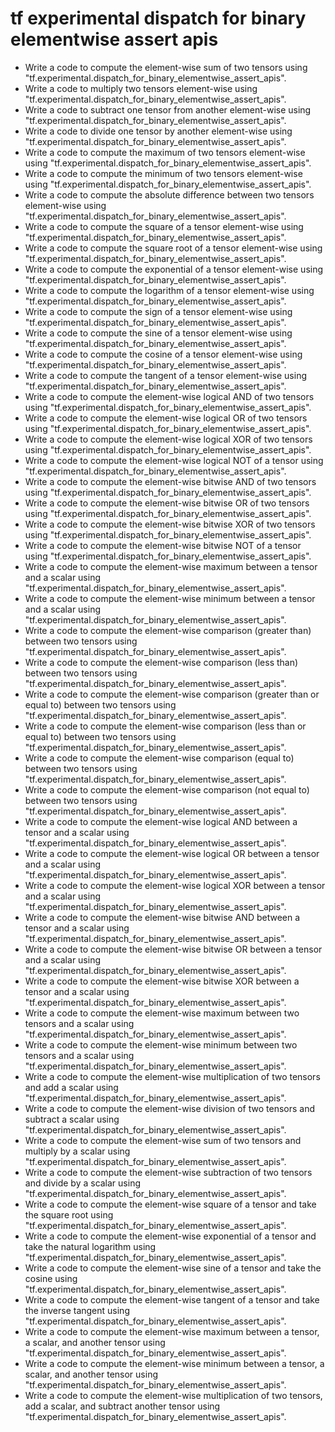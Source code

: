 # tf experimental dispatch for binary elementwise assert apis

- Write a code to compute the element-wise sum of two tensors using "tf.experimental.dispatch_for_binary_elementwise_assert_apis".
- Write a code to multiply two tensors element-wise using "tf.experimental.dispatch_for_binary_elementwise_assert_apis".
- Write a code to subtract one tensor from another element-wise using "tf.experimental.dispatch_for_binary_elementwise_assert_apis".
- Write a code to divide one tensor by another element-wise using "tf.experimental.dispatch_for_binary_elementwise_assert_apis".
- Write a code to compute the maximum of two tensors element-wise using "tf.experimental.dispatch_for_binary_elementwise_assert_apis".
- Write a code to compute the minimum of two tensors element-wise using "tf.experimental.dispatch_for_binary_elementwise_assert_apis".
- Write a code to compute the absolute difference between two tensors element-wise using "tf.experimental.dispatch_for_binary_elementwise_assert_apis".
- Write a code to compute the square of a tensor element-wise using "tf.experimental.dispatch_for_binary_elementwise_assert_apis".
- Write a code to compute the square root of a tensor element-wise using "tf.experimental.dispatch_for_binary_elementwise_assert_apis".
- Write a code to compute the exponential of a tensor element-wise using "tf.experimental.dispatch_for_binary_elementwise_assert_apis".
- Write a code to compute the logarithm of a tensor element-wise using "tf.experimental.dispatch_for_binary_elementwise_assert_apis".
- Write a code to compute the sign of a tensor element-wise using "tf.experimental.dispatch_for_binary_elementwise_assert_apis".
- Write a code to compute the sine of a tensor element-wise using "tf.experimental.dispatch_for_binary_elementwise_assert_apis".
- Write a code to compute the cosine of a tensor element-wise using "tf.experimental.dispatch_for_binary_elementwise_assert_apis".
- Write a code to compute the tangent of a tensor element-wise using "tf.experimental.dispatch_for_binary_elementwise_assert_apis".
- Write a code to compute the element-wise logical AND of two tensors using "tf.experimental.dispatch_for_binary_elementwise_assert_apis".
- Write a code to compute the element-wise logical OR of two tensors using "tf.experimental.dispatch_for_binary_elementwise_assert_apis".
- Write a code to compute the element-wise logical XOR of two tensors using "tf.experimental.dispatch_for_binary_elementwise_assert_apis".
- Write a code to compute the element-wise logical NOT of a tensor using "tf.experimental.dispatch_for_binary_elementwise_assert_apis".
- Write a code to compute the element-wise bitwise AND of two tensors using "tf.experimental.dispatch_for_binary_elementwise_assert_apis".
- Write a code to compute the element-wise bitwise OR of two tensors using "tf.experimental.dispatch_for_binary_elementwise_assert_apis".
- Write a code to compute the element-wise bitwise XOR of two tensors using "tf.experimental.dispatch_for_binary_elementwise_assert_apis".
- Write a code to compute the element-wise bitwise NOT of a tensor using "tf.experimental.dispatch_for_binary_elementwise_assert_apis".
- Write a code to compute the element-wise maximum between a tensor and a scalar using "tf.experimental.dispatch_for_binary_elementwise_assert_apis".
- Write a code to compute the element-wise minimum between a tensor and a scalar using "tf.experimental.dispatch_for_binary_elementwise_assert_apis".
- Write a code to compute the element-wise comparison (greater than) between two tensors using "tf.experimental.dispatch_for_binary_elementwise_assert_apis".
- Write a code to compute the element-wise comparison (less than) between two tensors using "tf.experimental.dispatch_for_binary_elementwise_assert_apis".
- Write a code to compute the element-wise comparison (greater than or equal to) between two tensors using "tf.experimental.dispatch_for_binary_elementwise_assert_apis".
- Write a code to compute the element-wise comparison (less than or equal to) between two tensors using "tf.experimental.dispatch_for_binary_elementwise_assert_apis".
- Write a code to compute the element-wise comparison (equal to) between two tensors using "tf.experimental.dispatch_for_binary_elementwise_assert_apis".
- Write a code to compute the element-wise comparison (not equal to) between two tensors using "tf.experimental.dispatch_for_binary_elementwise_assert_apis".
- Write a code to compute the element-wise logical AND between a tensor and a scalar using "tf.experimental.dispatch_for_binary_elementwise_assert_apis".
- Write a code to compute the element-wise logical OR between a tensor and a scalar using "tf.experimental.dispatch_for_binary_elementwise_assert_apis".
- Write a code to compute the element-wise logical XOR between a tensor and a scalar using "tf.experimental.dispatch_for_binary_elementwise_assert_apis".
- Write a code to compute the element-wise bitwise AND between a tensor and a scalar using "tf.experimental.dispatch_for_binary_elementwise_assert_apis".
- Write a code to compute the element-wise bitwise OR between a tensor and a scalar using "tf.experimental.dispatch_for_binary_elementwise_assert_apis".
- Write a code to compute the element-wise bitwise XOR between a tensor and a scalar using "tf.experimental.dispatch_for_binary_elementwise_assert_apis".
- Write a code to compute the element-wise maximum between two tensors and a scalar using "tf.experimental.dispatch_for_binary_elementwise_assert_apis".
- Write a code to compute the element-wise minimum between two tensors and a scalar using "tf.experimental.dispatch_for_binary_elementwise_assert_apis".
- Write a code to compute the element-wise multiplication of two tensors and add a scalar using "tf.experimental.dispatch_for_binary_elementwise_assert_apis".
- Write a code to compute the element-wise division of two tensors and subtract a scalar using "tf.experimental.dispatch_for_binary_elementwise_assert_apis".
- Write a code to compute the element-wise sum of two tensors and multiply by a scalar using "tf.experimental.dispatch_for_binary_elementwise_assert_apis".
- Write a code to compute the element-wise subtraction of two tensors and divide by a scalar using "tf.experimental.dispatch_for_binary_elementwise_assert_apis".
- Write a code to compute the element-wise square of a tensor and take the square root using "tf.experimental.dispatch_for_binary_elementwise_assert_apis".
- Write a code to compute the element-wise exponential of a tensor and take the natural logarithm using "tf.experimental.dispatch_for_binary_elementwise_assert_apis".
- Write a code to compute the element-wise sine of a tensor and take the cosine using "tf.experimental.dispatch_for_binary_elementwise_assert_apis".
- Write a code to compute the element-wise tangent of a tensor and take the inverse tangent using "tf.experimental.dispatch_for_binary_elementwise_assert_apis".
- Write a code to compute the element-wise maximum between a tensor, a scalar, and another tensor using "tf.experimental.dispatch_for_binary_elementwise_assert_apis".
- Write a code to compute the element-wise minimum between a tensor, a scalar, and another tensor using "tf.experimental.dispatch_for_binary_elementwise_assert_apis".
- Write a code to compute the element-wise multiplication of two tensors, add a scalar, and subtract another tensor using "tf.experimental.dispatch_for_binary_elementwise_assert_apis".